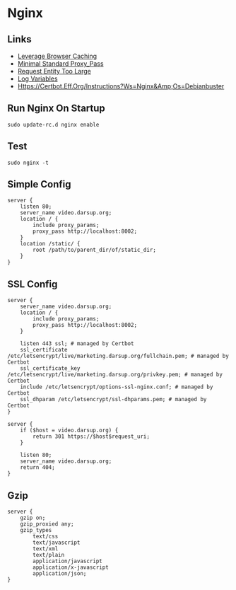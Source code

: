 # Nginx

## Links

- [Leverage Browser Caching](https://stackoverflow.com/questions/20147587/how-to-leverage-browser-caching-in-django#answer-20147630)
- [Minimal Standard Proxy_Pass](https://serverfault.com/questions/112795/how-to-run-a-server-on-port-80-as-a-normal-user-on-linux#answer-450513)
- [Request Entity Too Large](https://www.cyberciti.biz/faq/linux-unix-bsd-nginx-413-request-entity-too-large/)
- [Log Variables](https://serverfault.com/questions/404626/how-to-output-variable-in-nginx-log-for-debugging/580739#580739)
- [Https://Certbot.Eff.Org/Instructions?Ws=Nginx&Amp;Os=Debianbuster](https://certbot.eff.org/instructions?ws=nginx&os=debianbuster)

## Run Nginx On Startup

`sudo update-rc.d nginx enable`

## Test
`sudo nginx -t`

## Simple Config

```
server {
    listen 80;
    server_name video.darsup.org;
    location / {
        include proxy_params;
        proxy_pass http://localhost:8002;
    }
    location /static/ {
        root /path/to/parent_dir/of/static_dir;
    }
}
```

## SSL Config

```
server {
    server_name video.darsup.org;
    location / {
        include proxy_params;
        proxy_pass http://localhost:8002;
    }

    listen 443 ssl; # managed by Certbot
    ssl_certificate /etc/letsencrypt/live/marketing.darsup.org/fullchain.pem; # managed by Certbot
    ssl_certificate_key /etc/letsencrypt/live/marketing.darsup.org/privkey.pem; # managed by Certbot
    include /etc/letsencrypt/options-ssl-nginx.conf; # managed by Certbot
    ssl_dhparam /etc/letsencrypt/ssl-dhparams.pem; # managed by Certbot
}

server {
    if ($host = video.darsup.org) {
        return 301 https://$host$request_uri;
    }

    listen 80;
    server_name video.darsup.org;
    return 404;
}
```

## Gzip

```
server {
	gzip on;
    gzip_proxied any;
    gzip_types
        text/css
        text/javascript
        text/xml
        text/plain
        application/javascript
        application/x-javascript
        application/json;
}
```

